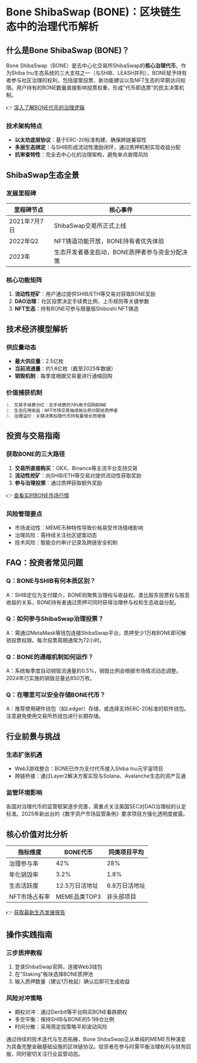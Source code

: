 # Bone ShibaSwap (BONE)：区块链生态中的治理代币解析

## 什么是Bone ShibaSwap (BONE)？

Bone ShibaSwap（BONE）是去中心化交易所ShibaSwap的**核心治理代币**。作为Shiba Inu生态系统的三大支柱之一（与SHIB、LEASH并列），BONE赋予持有者参与社区治理的权利，包括提案投票、新功能建议以及NFT生态的早期访问权限。用户持有的BONE数量直接影响投票权重，形成"代币即选票"的民主决策机制。

👉 [深入了解BONE代币的治理逻辑](https://bit.ly/okx_welcome)

### 技术架构特点
- **以太坊底层协议**：基于ERC-20标准构建，确保跨链兼容性
- **多层生态绑定**：与SHIB形成流动性激励闭环，通过质押机制实现收益分配
- **抗审查特性**：完全去中心化的治理架构，避免单点故障风险

## ShibaSwap生态全景

### 发展里程碑
| 里程碑节点 | 核心事件 |
|---------|---------|
| 2021年7月7日 | ShibaSwap交易所正式上线 |
| 2022年Q2 | NFT铸造功能开放，BONE持有者优先体验 |
| 2023年 | 生态开发者基金启动，BONE质押者参与资金分配决策 |

### 核心功能矩阵
1. **流动性挖矿**：用户通过提供SHIB/ETH等交易对获取BONE奖励
2. **DAO治理**：社区投票决定手续费比例、上币规则等关键参数
3. **NFT生态**：持有BONE可参与限量版Shiboshi NFT铸造

## 技术经济模型解析

### 供应量动态
- **最大供应量**：2.5亿枚
- **当前流通量**：约1.6亿枚（截至2025年数据）
- **销毁机制**：每季度根据交易量进行通缩回购

### 价值捕获机制
```markdown
1. 交易手续费分红：总手续费的70%用于回购BONE
2. 生态应用收益：NFT市场交易抽成按比例分配给质押者
3. 治理溢价：关键决策权随代币持有量增长而增强
```

## 投资与交易指南

### 获取BONE的三大路径
1. **交易所直接购买**：OKX、Binance等主流平台支持交易
2. **流动性挖矿**：向SHIB/ETH等交易对提供流动性获取奖励
3. **参与治理投票**：通过质押获取额外奖励

👉 [查看实时BONE市场行情](https://bit.ly/okx_welcome)

### 风险管理要点
- 市场波动性：MEME币种特性导致价格易受市场情绪影响
- 治理风险：需持续关注社区提案动态
- 技术风险：智能合约审计记录及跨链安全机制

## FAQ：投资者常见问题

### Q：BONE与SHIB有何本质区别？
A：SHIB定位为支付媒介，BONE则聚焦治理权与收益权。类比股东投票权与股息收益的关系，BONE持有者通过质押可同时获得治理参与权和生态收益分配。

### Q：如何参与ShibaSwap治理投票？
A：需通过MetaMask等钱包连接ShibaSwap平台，质押至少1万枚BONE即可解锁投票权限。每次投票周期通常为72小时。

### Q：BONE的通缩机制如何运作？
A：系统每季度自动销毁流通量的0.5%，销毁比例会根据市场情况动态调整。2024年已实施的销毁总量达850万枚。

### Q：在哪里可以安全存储BONE代币？
A：推荐使用硬件钱包（如Ledger）存储，或选择支持ERC-20标准的软件钱包。注意避免使用交易所热钱包进行长期存储。

## 行业前景与挑战

### 生态扩张机遇
- Web3游戏整合：BONE已作为支付代币接入Shiba Inu元宇宙项目
- 跨链桥接：通过Layer2解决方案实现与Solana、Avalanche生态的资产互通

### 监管环境影响
各国对治理代币的监管框架逐步完善，需重点关注美国SEC对DAO治理权的认定标准。2025年新出台的《数字资产市场监管条例》要求项目方强化透明度披露。

## 核心价值对比分析

| 指标维度       | BONE代币           | 同类项目平均       |
|----------------|--------------------|--------------------|
| 治理参与率     | 42%                | 28%                |
| 年化销毁率     | 3.2%               | 1.8%               |
| 生态活跃度     | 12.5万日活地址     | 6.8万日活地址      |
| NFT市场占有率   | MEME品类TOP3       | 非头部项目         |

👉 [获取最新生态发展报告](https://bit.ly/okx_welcome)

## 操作实践指南

### 三步质押教程
1. 登录ShibaSwap官网，连接Web3钱包
2. 在"Staking"板块选择BONE质押池
3. 输入质押数量（建议1万枚起）确认后即可生成收益

### 风险对冲策略
- 期权对冲：通过Deribit等平台购买BONE看跌期权
- 多空平衡：保持SHIB与BONE的5:1持仓比例
- 时间分散：采用周定投策略平抑波动风险

通过持续的技术迭代与生态拓展，Bone ShibaSwap正从单纯的MEME币种演变为具备完整金融基础设施的区块链协议。投资者在参与时需平衡治理权利与财务回报，同时密切关注行业监管动态。